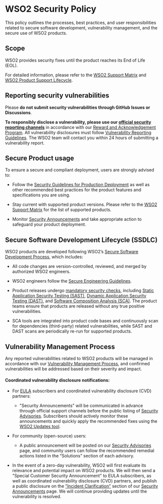 # WSO2 Security Policy
This policy outlines the processes, best practices, and user responsibilities related to secure software development, vulnerability management, and the secure use of WSO2 products.

## Scope
WSO2 provides security fixes until the product reaches its End of Life (EOL).

For detailed information, please refer to the [WSO2 Support Matrix](https://wso2.com/products/support-matrix/) and [WSO2 Product Support Lifecycle](https://wso2.com/products/support-matrix/#:~:text=WSO2%20Product%20Support%20Lifecycle).


## Reporting security vulnerabilities
Please **do not submit security vulnerabilities through GitHub Issues or Discussions**.

**To responsibly disclose a vulnerability, please use our [official security reporting channels](https://security.docs.wso2.com/en/latest/security-reporting/)** in accordance with our [Reward and Acknowledgement Program](https://security.docs.wso2.com/en/latest/security-reporting/reward-and-acknowledgement-program/). All vulnerability disclosures must follow [Vulnerability Reporting Guidelines](https://security.docs.wso2.com/en/latest/security-reporting/vulnerability-reporting-guidelines/). The WSO2 team will contact you within 24 hours of submitting a vulnerability report.

## Secure Product usage
To ensure a secure and compliant deployment, users are strongly advised to:
- Follow the [Security Guidelines for Production Deployment](https://security.docs.wso2.com/en/latest/security-guidelines/security-guidelines-for-production-deployment/) as well as other recommended best practices for the product features and specifications you are using.

- Stay current with supported product versions. Please refer to the [WSO2 Support Matrix](https://wso2.com/products/support-matrix/) for the list of supported products.

- Monitor [Security Announcements](https://security.docs.wso2.com/en/latest/security-announcements/) and take appropriate action to safeguard your product deployment.

## Secure Software Development Lifecycle (SSDLC)
WSO2 products are developed following WSO2’s [Secure Software Development Process](https://security.docs.wso2.com/en/latest/security-processes/secure-software-development-process/), which includes:

- All code changes are version-controlled, reviewed, and merged by authorized WSO2 engineers.

- WSO2 engineers follow the [Secure Engineering Guidelines](https://security.docs.wso2.com/en/latest/security-guidelines/secure-engineering-guidelines/).

- Product releases undergo [mandatory security checks](https://security.docs.wso2.com/en/latest/security-processes/secure-software-development-process/#mandatory-checks-during-releases), including [Static Application Security Testing (SAST)](https://security.docs.wso2.com/en/latest/security-processes/secure-software-development-process/#static-code-analysis), [Dynamic Application Security Testing (DAST)](https://security.docs.wso2.com/en/latest/security-processes/secure-software-development-process/#dynamic-analysis), and [Software Composition Analysis (SCA)](https://security.docs.wso2.com/en/latest/security-processes/secure-software-development-process/#third-party-dependency-analysis). The product teams ensure that products are released without any true positive vulnerabilities.

- SCA tools are integrated into product code bases and continuously scan for dependencies (third-party) related vulnerabilities, while SAST and DAST scans are periodically re-run for supported products. 

## Vulnerability Management Process
Any reported vulnerabilities related to WSO2 products will be managed in accordance with  our [Vulnerability Management Process](https://security.docs.wso2.com/en/latest/security-processes/vulnerability-management-process/), and confirmed vulnerabilities will be addressed based on their severity and impact.


#### Coordinated vulnerability disclosure notifications:  
  - For [EULA](https://wso2.com/licenses/eula/) subscribers and coordinated vulnerability disclosure (CVD) partners:
    - "Security Announcements" will be communicated in advance through official support channels before the public listing of [Security Advisories](https://security.docs.wso2.com/en/latest/security-announcements/security-advisories/). Subscribers should actively monitor these announcements and quickly apply the recommended fixes using the [WSO2 Updates tool](https://wso2.com/updates/). 

  - For community (open-source) users: 
    - A public announcement will be posted on our [Security Advisories](https://security.docs.wso2.com/en/latest/security-announcements/security-advisories/) page, and community users can follow the recommended remedial actions listed in the “Solutions” section of each advisory.

  - In the event of a zero-day vulnerability, WSO2 will first evaluate its relevance and potential impact on WSO2 products. We will then send a "Special Customer Security Announcement" to EULA subscribers, as well as coordinated vulnerability disclosure (CVD) partners, and publish a public disclosure on the ["Incident Clarification"](https://security.docs.wso2.com/en/latest/security-announcements/incident-clarifications/) section of our [Security Announcements](https://security.docs.wso2.com/en/latest/security-announcements/) page. We will continue providing updates until the vulnerability is resolved.